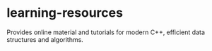 # learning-resources
Provides online material and tutorials for modern C++, efficient data structures and algorithms.
